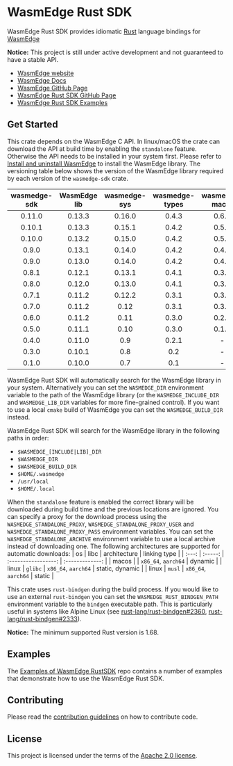 # WasmEdge Rust SDK

WasmEdge Rust SDK provides idiomatic [Rust](https://www.rust-lang.org/) language bindings for [WasmEdge](https://wasmedge.org/)

**Notice:** This project is still under active development and not guaranteed to have a stable API.

- [WasmEdge website](https://wasmedge.org/)
- [WasmEdge Docs](https://wasmedge.org/docs/)
- [WasmEdge GitHub Page](https://github.com/WasmEdge/WasmEdge)
- [WasmEdge Rust SDK GitHub Page](https://github.com/WasmEdge/wasmedge-rust-sdk)
- [WasmEdge Rust SDK Examples](https://github.com/second-state/wasmedge-rustsdk-examples)

## Get Started

This crate depends on the WasmEdge C API. In linux/macOS the crate can download the API at build time by enabling the `standalone` feature. Otherwise the API needs to be installed in your system first. Please refer to [Install and uninstall WasmEdge](https://wasmedge.org/docs/start/install) to install the WasmEdge library. The versioning table below shows the version of the WasmEdge library required by each version of the `wasmedge-sdk` crate.

  | wasmedge-sdk  | WasmEdge lib  | wasmedge-sys  | wasmedge-types| wasmedge-macro| async-wasi|
  | :-----------: | :-----------: | :-----------: | :-----------: | :-----------: | :-------: |
  | 0.11.0        | 0.13.3        | 0.16.0        | 0.4.3         | 0.6.0         | 0.0.3     |
  | 0.10.1        | 0.13.3        | 0.15.1        | 0.4.2         | 0.5.0         | 0.0.2     |
  | 0.10.0        | 0.13.2        | 0.15.0        | 0.4.2         | 0.5.0         | 0.0.2     |
  | 0.9.0         | 0.13.1        | 0.14.0        | 0.4.2         | 0.4.0         | 0.0.1     |
  | 0.9.0         | 0.13.0        | 0.14.0        | 0.4.2         | 0.4.0         | 0.0.1     |
  | 0.8.1         | 0.12.1        | 0.13.1        | 0.4.1         | 0.3.0         | -         |
  | 0.8.0         | 0.12.0        | 0.13.0        | 0.4.1         | 0.3.0         | -         |
  | 0.7.1         | 0.11.2        | 0.12.2        | 0.3.1         | 0.3.0         | -         |
  | 0.7.0         | 0.11.2        | 0.12          | 0.3.1         | 0.3.0         | -         |
  | 0.6.0         | 0.11.2        | 0.11          | 0.3.0         | 0.2.0         | -         |
  | 0.5.0         | 0.11.1        | 0.10          | 0.3.0         | 0.1.0         | -         |
  | 0.4.0         | 0.11.0        | 0.9           | 0.2.1         | -             | -         |
  | 0.3.0         | 0.10.1        | 0.8           | 0.2           | -             | -         |
  | 0.1.0         | 0.10.0        | 0.7           | 0.1           | -             | -         |

WasmEdge Rust SDK will automatically search for the WasmEdge library in your system. Alternatively you can set the `WASMEDGE_DIR` environment variable to the path of the WasmEdge library (or the `WASMEDGE_INCLUDE_DIR` and `WASMEDGE_LIB_DIR` variables for more fine-grained control). If you want to use a local `cmake` build of WasmEdge you can set the `WASMEDGE_BUILD_DIR` instead.

WasmEdge Rust SDK will search for the WasmEdge library in the following paths in order:

- `$WASMEDGE_[INCLUDE|LIB]_DIR`
- `$WASMEDGE_DIR`
- `$WASMEDGE_BUILD_DIR`
- `$HOME/.wasmedge`
- `/usr/local`
- `$HOME/.local`

When the `standalone` feature is enabled the correct library will be downloaded during build time and the previous locations are ignored. You can specify a proxy for the download process using the `WASMEDGE_STANDALONE_PROXY`, `WASMEDGE_STANDALONE_PROXY_USER` and `WASMEDGE_STANDALONE_PROXY_PASS` environment variables. You can set the `WASMEDGE_STANDALONE_ARCHIVE` environment variable to use a local archive instead of downloading one.
The following architectures are supported for automatic downloads:
  | os    | libc    | architecture        | linking type    |
  | :---: | :-----: | :-----------------: | :-------------: |
  | macos |         | `x86_64`, `aarch64` | dynamic         |
  | linux | `glibc` | `x86_64`, `aarch64` | static, dynamic |
  | linux | `musl`  | `x86_64`, `aarch64` | static          |

This crate uses `rust-bindgen` during the build process. If you would like to use an external `rust-bindgen` you can set the `WASMEDGE_RUST_BINDGEN_PATH` environment variable to the `bindgen` executable path. This is particularly useful in systems like Alpine Linux (see [rust-lang/rust-bindgen#2360](https://github.com/rust-lang/rust-bindgen/issues/2360#issuecomment-1595869379), [rust-lang/rust-bindgen#2333](https://github.com/rust-lang/rust-bindgen/issues/2333)).

**Notice:** The minimum supported Rust version is 1.68.

## Examples

The [Examples of WasmEdge RustSDK](https://github.com/second-state/wasmedge-rustsdk-examples) repo contains a number of examples that demonstrate how to use the WasmEdge Rust SDK.

## Contributing

Please read the [contribution guidelines](https://github.com/WasmEdge/wasmedge-rust-sdk/blob/main/CONTRIBUTING.md) on how to contribute code.

## License

This project is licensed under the terms of the [Apache 2.0 license](https://github.com/tensorflow/rust/blob/HEAD/LICENSE).
